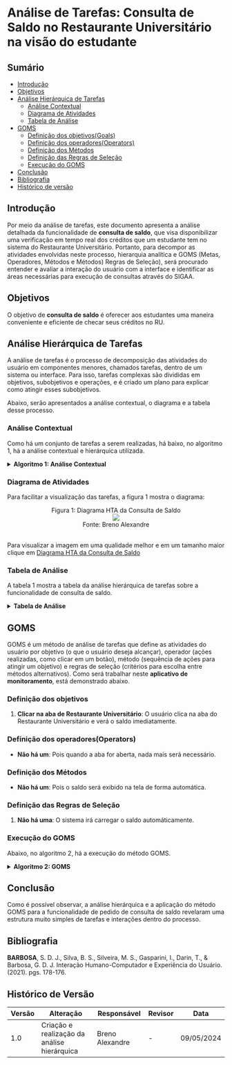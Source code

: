 # Análise de Tarefas: Consulta de Saldo no Restaurante Universitário na visão do estudante

## Sumário
* [Introdução](#Introdução)
* [Objetivos](#Objetivos)
* [Análise Hierárquica de Tarefas](#Análise-Hierárquica-de-Tarefas)
    * [Análise Contextual](#Análise-Contextual)
    * [Diagrama de Atividades](#Diagrama-de-Atividades)
    * [Tabela de Análise](#Tabela-de-Análise)
* [GOMS](#GOMS)
    * [Definição dos objetivos(Goals)](#Definição-dos-objetivos)
    * [Definição dos operadores(Operators)](#Definição-dos-operadores(Operators))
    * [Definição dos Métodos](#Definição-dos-Métodos )
    * [Definição das Regras de Seleção](#Definição-das-Regras-de-Seleção)
    * [Execução do GOMS](#Execução-do-GOMS)
* [Conclusão](#Conclusão)
* [Bibliografia](#Bibliografia)
* [Histórico de versão](#Histórico-de-versão)
  
## Introdução
Por meio da análise de tarefas, este documento apresenta a análise detalhada da funcionalidade de **consulta de saldo**, que visa disponibilizar uma verificação em tempo real dos créditos que um estudante
tem no sistema do Restaurante Universitário. Portanto, para decompor as atividades envolvidas neste processo, hierarquia analítica e GOMS (Metas, Operadores, Métodos e Métodos)
Regras de Seleção), será procurado entender e avaliar a interação do usuário com a interface e identificar as áreas necessárias para execução de consultas através do SIGAA.

## Objetivos
O objetivo de **consulta de saldo** é oferecer aos estudantes uma maneira conveniente e eficiente de checar seus créditos no RU.

## Análise Hierárquica de Tarefas
A análise de tarefas é o processo de decomposição das atividades do usuário em componentes menores, chamados tarefas, dentro de um sistema ou interface.
Para isso, tarefas complexas são divididas em objetivos, subobjetivos e operações, e é criado um plano para explicar como atingir esses subobjetivos.

Abaixo, serão apresentados a análise contextual, o diagrama e a tabela desse processo.

### Análise Contextual
Como há um conjunto de tarefas a serem realizadas, há baixo, no algoritmo 1, há a análise contextual e hierárquica utilizada.

<details>
  <summary size="20"><b> Algoritmo 1: Análise Contextual </b></summary> 
<br>
   
  **Algoritmo 1: Análise Contextual**

    0. Realizar Consulta de Saldo (1>2)
      1. Clicar na aba de Restaurante Universitário

**Fonte:** [Breno Alexandre](https://github.com/brenoalexandre0)

</details>

### Diagrama de Atividades

Para facilitar a visualização das tarefas, a figura 1 mostra o diagrama:

 <div align="center">
    Figura 1: Diagrama HTA da Consulta de Saldo
    <br>
    <img src="https://github.com/Interacao-Humano-Computador/2024.1-SIGAA/blob/main/assets/HTAconsultaSaldo.png">
    <br>
     Fonte: Breno Alexandre
    <br>
</div>

<br>

Para visualizar a imagem em uma qualidade melhor e em um tamanho maior clique em [Diagrama HTA da Consulta de Saldo](https://github.com/Interacao-Humano-Computador/2024.1-SIGAA/blob/main/assets/HTAconsultaSaldo.png)

### Tabela de Análise
A tabela 1 mostra a tabela da análise hierárquica de tarefas sobre a funcionalidade de consulta de saldo.

<details>
  <summary size="20"><b> Tabela de Análise </b></summary> 
<br>
   
**Tabela 1**: Análise Hierárquica de consulta de saldo.

| Objetivos/Operações                           | Relações | Problemas e Recomendações                                                                                                                                                                           |
| --------------------------------------------- | -------- | --------------------------------------------------------------------------------------------------------------------------------------------------------------------------------------------------- |
| 0. Realizar Consulta de Saldo                 | 1 > 2    | **Input**: Necessidade de consultar o saldo no RU.<br>**Feedback**: O sistema carrega os dados.<br>**Plano**: Mostrar o saldo atual do estudante.<br>**Recomendação**: Prosseguir para a aba do RU. |
| 1. Clicar na aba de Restaurante Universitário |          | **Input**: Clicar na aba.<br>**Feedback**: Mostra o saldo atual.<br>**Plano:** Checar o saldo do estudante.<br>**Recomendação**: Nenhuma.                                                           |

**Fonte:** [Breno Alexandre](https://github.com/brenoalexandre0)
</details>

## GOMS
GOMS é um método de análise de tarefas que define as atividades do usuário por objetivo (o que o usuário deseja alcançar), operador (ações realizadas, como clicar em um botão), método (sequência de ações para atingir um objetivo) e regras de seleção (critérios para escolha entre métodos alternativos). Como será trabalhar neste **aplicativo de monitoramento**, está demonstrado abaixo.

### Definição dos objetivos
1. **Clicar na aba de Restaurante Universitário**: O usuário clica na aba do Restaurante Universitário e verá o saldo imediatamente.

### Definição dos operadores(Operators)
- **Não há um**: Pois quando a aba for aberta, nada mais será necessário.

### Definição dos Métodos
- **Não há um**: Pois o saldo será exibido na tela de forma automática.

### Definição das Regras de Seleção
1. **Não há uma**: O sistema irá carregar o saldo automáticamente.

### Execução do GOMS

Abaixo, no algoritmo 2, há a execução do método GOMS.

<details>
  <summary size="20"><b> Algoritmo 2: GOMS </b></summary> 
<br>
   
   **Algoritmo 2:** Execução do GOMS.
      
      GOAL 0: Realizar Consulta de Saldo
      
      GOAL 1: Clicar na aba de Restaurante Universitário

**Fonte:** [Breno Alexandre](https://github.com/brenoalexandre0)
</details>

## Conclusão
Como é possível observar, a análise hierárquica e a aplicação do método GOMS para a funcionalidade de pedido de consulta de saldo revelaram uma estrutura muito simples de tarefas e interações dentro do processo.

## Bibliografia
**BARBOSA**, S. D. J., Silva, B. S., Silveira, M. S., Gasparini, I., Darin, T., & Barbosa, G. D. J. Interação Humano-Computador e Experiência do Usuário. (2021). pgs. 178-176.

## Histórico de Versão
| Versão | Alteração                                   | Responsável     | Revisor         | Data       |
| ------ | ------------------------------------------- | --------------- | --------------- | ---------- |
| 1.0    | Criação e realização da análise hierárquica | Breno Alexandre | -               | 09/05/2024 |
